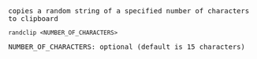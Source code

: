 <samp>

copies a random string of a specified number of characters to clipboard

```batch
randclip <NUMBER_OF_CHARACTERS>
```

NUMBER_OF_CHARACTERS: optional (default is 15 characters)

</samp>
